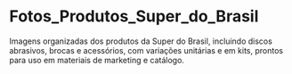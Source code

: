 # Fotos_Produtos_Super_do_Brasil
Imagens organizadas dos produtos da Super do Brasil, incluindo discos abrasivos, brocas e acessórios, com variações unitárias e em kits, prontos para uso em materiais de marketing e catálogo.
